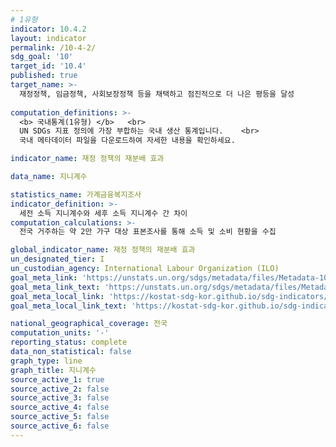 ```yaml
---
# 1유형 
indicator: 10.4.2
layout: indicator
permalink: /10-4-2/
sdg_goal: '10'
target_id: '10.4'
published: true
target_name: >-
  재정정책, 임금정책, 사회보장정책 등을 채택하고 점진적으로 더 나은 평등을 달성
  
computation_definitions: >-
  <b> 국내통계(1유형) </b>   <br>
  UN SDGs 지표 정의에 가장 부합하는 국내 생산 통계입니다.    <br>
  국내 메타데이터 파일을 다운로드하여 자세한 내용을 확인하세요.

indicator_name: 재정 정책의 재분배 효과

data_name: 지니계수

statistics_name: 가계금융복지조사
indicator_definition: >-
  세전 소득 지니계수와 세후 소득 지니계수 간 차이
computation_calculations: >-
  전국 거주하는 약 2만 가구 대상 표본조사를 통해 소득 및 소비 현황을 수집

global_indicator_name: 재정 정책의 재분배 효과
un_designated_tier: I
un_custodian_agency: International Labour Organization (ILO)
goal_meta_link: 'https://unstats.un.org/sdgs/metadata/files/Metadata-10-04-02.pdf'
goal_meta_link_text: 'https://unstats.un.org/sdgs/metadata/files/Metadata-10-04-02.pdf'
goal_meta_local_link: 'https://kostat-sdg-kor.github.io/sdg-indicators/public/data/Metadata-10-04-02_KOR.pdf'
goal_meta_local_link_text: 'https://kostat-sdg-kor.github.io/sdg-indicators/public/data/Metadata-10-04-02_KOR.pdf'

national_geographical_coverage: 전국
computation_units: '-'
reporting_status: complete
data_non_statistical: false
graph_type: line
graph_title: 지니계수
source_active_1: true
source_active_2: false
source_active_3: false
source_active_4: false
source_active_5: false
source_active_6: false
---
```

